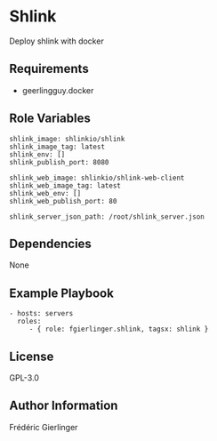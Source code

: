 Shlink
=========

Deploy shlink with docker

Requirements
------------

- geerlingguy.docker

Role Variables
--------------

```
shlink_image: shlinkio/shlink
shlink_image_tag: latest
shlink_env: []
shlink_publish_port: 8080

shlink_web_image: shlinkio/shlink-web-client
shlink_web_image_tag: latest
shlink_web_env: []
shlink_web_publish_port: 80

shlink_server_json_path: /root/shlink_server.json
```

Dependencies
------------

None

Example Playbook
----------------

    - hosts: servers
      roles:
         - { role: fgierlinger.shlink, tagsx: shlink }

License
-------

GPL-3.0

Author Information
------------------

Frédéric Gierlinger
